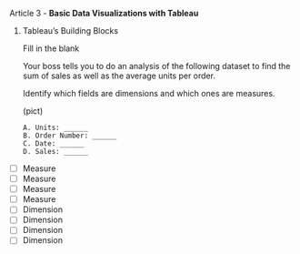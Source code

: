 Article 3 - **Basic Data Visualizations with Tableau**

1.  Tableau’s Building Blocks

    Fill in the blank

    Your boss tells you to do an analysis of the following dataset to find the sum of sales as well as the average units per order.
    
    Identify which fields are dimensions and which ones are measures.

    (pict)

        A. Units: ______
        B. Order Number: ______
        C. Date: ______
        D. Sales: ______

- [ ]   Measure
- [ ]   Measure
- [ ]   Measure
- [ ]   Measure
- [ ]   Dimension
- [ ]   Dimension
- [ ]   Dimension
- [ ]   Dimension
